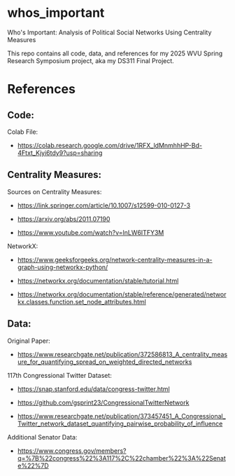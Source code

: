 # whos_important
Who's Important: Analysis of Political Social Networks Using Centrality Measures

This repo contains all code, data, and references for my 2025 WVU Spring Research Symposium project, aka my DS311 Final Project.



# References

## Code:

Colab File:
- https://colab.research.google.com/drive/1RFX_ldMnmhhHP-Bd-4Ftxt_Kjyi6tdy9?usp=sharing



## Centrality Measures:

Sources on Centrality Measures:
- https://link.springer.com/article/10.1007/s12599-010-0127-3

- https://arxiv.org/abs/2011.07190

- https://www.youtube.com/watch?v=lnLW6ITFY3M

NetworkX:
- https://www.geeksforgeeks.org/network-centrality-measures-in-a-graph-using-networkx-python/

- https://networkx.org/documentation/stable/tutorial.html

- https://networkx.org/documentation/stable/reference/generated/networkx.classes.function.set_node_attributes.html



## Data:

Original Paper:
- https://www.researchgate.net/publication/372586813_A_centrality_measure_for_quantifying_spread_on_weighted_directed_networks

117th Congressional Twitter Dataset:
- https://snap.stanford.edu/data/congress-twitter.html

- https://github.com/gsprint23/CongressionalTwitterNetwork

- https://www.researchgate.net/publication/373457451_A_Congressional_Twitter_network_dataset_quantifying_pairwise_probability_of_influence

Additional Senator Data:
- https://www.congress.gov/members?q=%7B%22congress%22%3A117%2C%22chamber%22%3A%22Senate%22%7D
